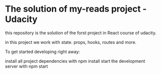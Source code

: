 # The solution of my-reads project - Udacity
this repository is the solution of the forst project in React course of udacity.

in this project we work with state. props, hooks, routes and more.

To get started developing right away:

install all project dependencies with npm install
start the development server with npm start
